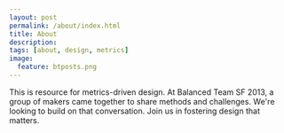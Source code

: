 ```yaml
---
layout: post
permalink: /about/index.html
title: About
description: 
tags: [about, design, metrics]
image:
  feature: btposts.png
---
```


This is resource for metrics-driven design.  At Balanced Team SF 2013, a group of makers came together to share methods and challenges.  We're looking to build on that conversation.  Join us in fostering design that matters.